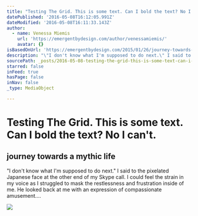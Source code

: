 ```yaml
---
title: "Testing The Grid. This is some text. Can I bold the text? No I can't. "
datePublished: '2016-05-08T16:12:05.991Z'
dateModified: '2016-05-08T16:11:33.143Z'
author:
  - name: Venessa Miemis
    url: 'https://emergentbydesign.com/author/venessamiemis/'
    avatar: {}
isBasedOnUrl: 'https://emergentbydesign.com/2015/01/26/journey-towards-a-mythic-life/'
description: "\"I don't know what I'm supposed to do next.\" I said to the pixelated Japanese face at the other end of my Skype call. I could feel the strain in my voice as I struggled to mask the restlessness and frustration inside of me. He looked back at me with an expression of compassionate amusement...."
sourcePath: _posts/2016-05-08-testing-the-grid-this-is-some-text-can-i-bold-the-text-no.md
starred: false
inFeed: true
hasPage: false
inNav: false
_type: MediaObject

---
```

# Testing The Grid. This is some text. Can I bold the text? No I can't. 

<article style=""><h1>journey towards a mythic life</h1><p>"I don't know what I'm supposed to do next." I said to the pixelated Japanese face at the other end of my Skype call. I could feel the strain in my voice as I struggled to mask the restlessness and frustration inside of me. He looked back at me with an expression of compassionate amusement....</p><img src="https://technologybubbles.files.wordpress.com/2015/01/will.jpg?w=529" /></article>